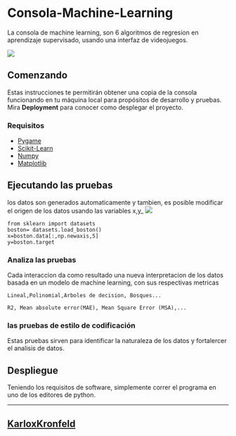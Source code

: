# Consola-Machine-Learning

La consola de machine learning, son 6 algoritmos de regresion en aprendizaje supervisado, usando una interfaz de videojuegos.

![](https://media.giphy.com/media/dWNXUH0y1X0Behnx6H/giphy.gif)


## Comenzando 

Estas instrucciones te permitirán obtener una copia de la consola funcionando en tu máquina local para propósitos de desarrollo y pruebas.
Mira **Deployment** para conocer como desplegar el proyecto.

### Requisitos 

* [Pygame](https://www.pygame.org/wiki/GettingStarted)
* [Scikit-Learn](https://scikit-learn.org/) 
* [Numpy](https://numpy.org/) 
* [Matplotlib](https://matplotlib.org/)


## Ejecutando las pruebas 

los datos son generados automaticamente y tambien, es posible modificar el origen de los datos usando las variables x,y_
![](https://user-images.githubusercontent.com/63472277/79079398-68b7ac00-7cd4-11ea-8d42-be699029968f.png)
```
from sklearn import datasets
boston= datasets.load_boston()
x=boston.data[:,np.newaxis,5]
y=boston.target
```

### Analiza las pruebas 

Cada interaccion da como resultado una nueva interpretacion de los datos basada en un modelo de machine learning, con sus respectivas metricas

```
Lineal,Polinomial,Arboles de decision, Bosques...
```

```
R2, Mean absolute error(MAE), Mean Square Error (MSA),...
```
### las pruebas de estilo de codificación 

Estas pruebas sirven para identificar la naturaleza de los datos y fortalercer el analisis de datos.

## Despliegue 
Teniendo los requisitos de software, simplemente correr el programa en uno de los editores de python.

---
[KarloxKronfeld](https://github.com/karloxkronfeld) 
---
